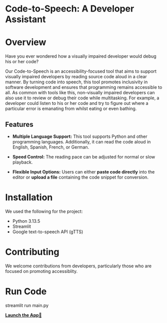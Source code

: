 # Code-to-Speech: A Developer Assistant

# Overview

Have you ever wondered how a visually impaired developer would debug his or her code?

Our Code-to-Speech is an accessibility-focused tool that aims to support visually impaired developers by reading source code aloud in a clear manner. By turning code into speech, this tool promotes inclusivity in software development and ensures that programming remains accessible to all. As common with tools like this, non-visually impaired developers can also use it to review or debug their code while multitasking. For example, a developer could listen to his or her code and try to figure out where a particular error is emanating from whilst eating or even bathing.

## Features

- **Multiple Language Support:** This tool supports Python and other programming languages. Additionally, it can read the code aloud in English, Spanish, French, or German.  

- **Speed Control:** The reading pace can be adjusted for normal or slow playback.  

- **Flexible Input Options:** Users can either **paste code directly** into the editor or **upload a file** containing the code snippet for conversion.  

# Installation

We used the following for the project:
- Python 3.13.5
- Streamlit
- Google text-to-speech API (gTTS)

# Contributing

We welcome contributions from developers, particularly those who are focused on promoting accessiblity.

# Run Code

streamlit run main.py

**[Launch the App🚀](https://ncair-code-speech-developer-assistant.streamlit.app/)**
